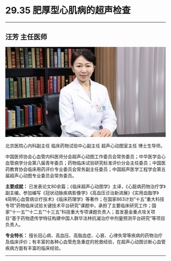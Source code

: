# 29.35 肥厚型心肌病的超声检查

---

## 汪芳 主任医师

![1685944282410](image/c29_035/1685944282410.png)

北京医院心内科副主任 临床药物试验中心副主任 超声心动图室主任 博士生导师。

中国医师协会心血管内科医师分会超声心动图工作委员会常务委员；中华医学会心血管病学分会第八届青年委员；药物临床试验研究标准评价分会主任委员；中国医药教育协会临床用药评价专业委员会常务副主任委员；中国超声医学工程学会第五届超声心动图专业委员会常务委员。

**主要成就：** 已发表论文80余篇；《临床超声心动图学》主译，《心脏病药物治疗学》副主编，参加编写《冠状动脉疾病影像学》《高血压诊治新进展》《实用血脂学》《简明心血管病诊疗技术》《临床药理学》等著作；在国家863计划“十五”重大科技专项“药物临床试验关键技术平台研究”课题中，承担了主要临床研究工作；国家“十一五”“十二五”“十三五”科技重大专项课题负责人；首发基金重点攻关项目“基于药物遗传学特征构建中国人群华法林抗凝治疗中剂量预测平台研究”等项目负责人。

**专业特长：** 擅长冠心病、高血压、高脂血症、心衰、心律失常等疾病的药物治疗及临床评价；有丰富的各种心血管危急重症的抢救经验，在超声心动图诊断心血管疾病方面有丰富的临床经验。

---
